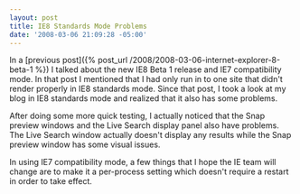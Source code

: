 ```yaml
---
layout: post
title: IE8 Standards Mode Problems
date: '2008-03-06 21:09:28 -05:00'
---
```


In a [previous post]({% post_url /2008/2008-03-06-internet-explorer-8-beta-1 %}) I talked about the new IE8 Beta 1 release and IE7 compatibility mode. In that post I mentioned that I had only run in to one site that didn't render properly in IE8 standards mode. Since that post, I took a look at my blog in IE8 standards mode and realized that it also has some problems.

After doing some more quick testing, I actually noticed that the Snap preview windows and the Live Search display panel also have problems. The Live Search window actually doesn't display any results while the Snap preview window has some visual issues.

In using IE7 compatibility mode, a few things that I hope the IE team will change are to make it a per-process setting which doesn't require a restart in order to take effect.
